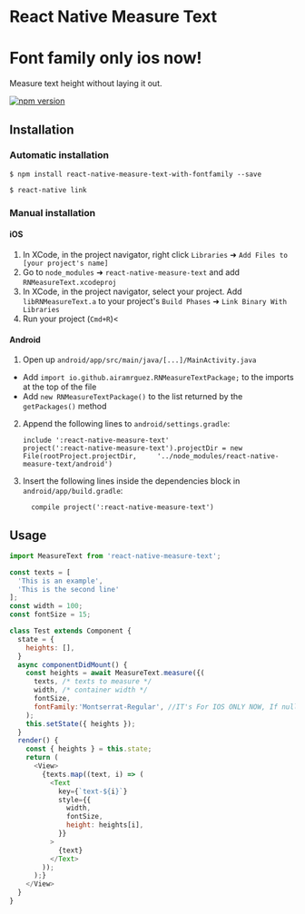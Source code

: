 # React Native Measure Text
# Font family only ios now!

Measure text height without laying it out.

[![npm version](https://badge.fury.io/js/react-native-measure-text.svg)](https://badge.fury.io/js/react-native-measure-text)

## Installation

### Automatic installation

`$ npm install react-native-measure-text-with-fontfamily --save`

`$ react-native link`

### Manual installation

#### iOS

1. In XCode, in the project navigator, right click `Libraries` ➜ `Add Files to [your project's name]`
2. Go to `node_modules` ➜ `react-native-measure-text` and add `RNMeasureText.xcodeproj`
3. In XCode, in the project navigator, select your project. Add `libRNMeasureText.a` to your project's `Build Phases` ➜ `Link Binary With Libraries`
4. Run your project (`Cmd+R`)<

#### Android

1. Open up `android/app/src/main/java/[...]/MainActivity.java`
  - Add `import io.github.airamrguez.RNMeasureTextPackage;` to the imports at the top of the file
  - Add `new RNMeasureTextPackage()` to the list returned by the `getPackages()` method
2. Append the following lines to `android/settings.gradle`:
  	```
  	include ':react-native-measure-text'
  	project(':react-native-measure-text').projectDir = new File(rootProject.projectDir, 	'../node_modules/react-native-measure-text/android')
  	```
3. Insert the following lines inside the dependencies block in `android/app/build.gradle`:
  	```
      compile project(':react-native-measure-text')
  	```

## Usage
```javascript
import MeasureText from 'react-native-measure-text';

const texts = [
  'This is an example',
  'This is the second line'
];
const width = 100;
const fontSize = 15;

class Test extends Component {
  state = {
    heights: [],
  }
  async componentDidMount() {
    const heights = await MeasureText.measure({(
      texts, /* texts to measure */
      width, /* container width */
      fontSize,
      fontFamily:'Montserrat-Regular', //IT's For IOS ONLY NOW, If null systemDefault font.
    );
    this.setState({ heights });
  }
  render() {
    const { heights } = this.state;
    return (
      <View>
        {texts.map((text, i) => (
          <Text
            key={`text-${i}`}
            style={{
              width,
              fontSize,
              height: heights[i],
            }}
          >
            {text}
          </Text>
        ));
      );}
    </View>
  }
}
```
